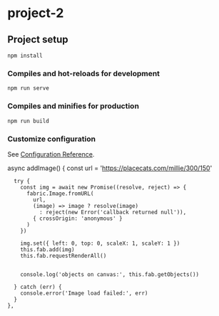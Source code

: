 # project-2

## Project setup
```
npm install
```

### Compiles and hot-reloads for development
```
npm run serve
```

### Compiles and minifies for production
```
npm run build
```

### Customize configuration
See [Configuration Reference](https://cli.vuejs.org/config/).


async addImage() {
      const url = 'https://placecats.com/millie/300/150'

      try {
        const img = await new Promise((resolve, reject) => {
          fabric.Image.fromURL(
            url,
            (image) => image ? resolve(image)
              : reject(new Error('callback returned null')),
            { crossOrigin: 'anonymous' }
          )
        })

        img.set({ left: 0, top: 0, scaleX: 1, scaleY: 1 })
        this.fab.add(img)
        this.fab.requestRenderAll()


        console.log('objects on canvas:', this.fab.getObjects())

      } catch (err) {
        console.error('Image load failed:', err)
      }
    },